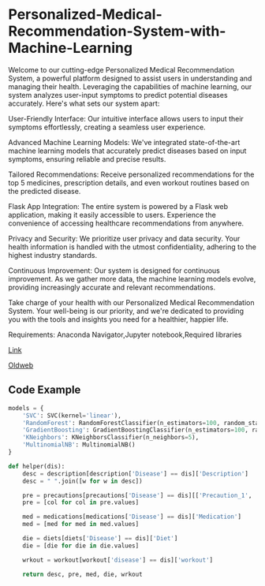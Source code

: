 # Personalized-Medical-Recommendation-System-with-Machine-Learning
Welcome to our cutting-edge Personalized Medical Recommendation System, a powerful platform designed to assist users in understanding and managing their health. Leveraging the capabilities of machine learning, our system analyzes user-input symptoms to predict potential diseases accurately. Here's what sets our system apart:

User-Friendly Interface: Our intuitive interface allows users to input their symptoms effortlessly, creating a seamless user experience.

Advanced Machine Learning Models: We've integrated state-of-the-art machine learning models that accurately predict diseases based on input symptoms, ensuring reliable and precise results.

Tailored Recommendations: Receive personalized recommendations for the top 5 medicines, prescription details, and even workout routines based on the predicted disease.

Flask App Integration: The entire system is powered by a Flask web application, making it easily accessible to users. Experience the convenience of accessing healthcare recommendations from anywhere.

Privacy and Security: We prioritize user privacy and data security. Your health information is handled with the utmost confidentiality, adhering to the highest industry standards.

Continuous Improvement: Our system is designed for continuous improvement. As we gather more data, the machine learning models evolve, providing increasingly accurate and relevant recommendations.

Take charge of your health with our Personalized Medical Recommendation System. Your well-being is our priority, and we're dedicated to providing you with the tools and insights you need for a healthier, happier life.

Requirements: Anaconda Navigator,Jupyter notebook,Required libraries

[Link](https://www.kaggle.com/code/yashbandal25/medicine-recommendation-system/edit)

[Oldweb](https://yash-bandal.github.io/Medicine-Recommendation-System/ML-Medicine%20Recommendation%20System/templates/index2.html)
## Code Example

```python
models = {
    'SVC': SVC(kernel='linear'),
    'RandomForest': RandomForestClassifier(n_estimators=100, random_state=42),
    'GradientBoosting': GradientBoostingClassifier(n_estimators=100, random_state=42),
    'KNeighbors': KNeighborsClassifier(n_neighbors=5),
    'MultinomialNB': MultinomialNB()
}

def helper(dis):
    desc = description[description['Disease'] == dis]['Description']
    desc = " ".join([w for w in desc])

    pre = precautions[precautions['Disease'] == dis][['Precaution_1', 'Precaution_2', 'Precaution_3', 'Precaution_4']]
    pre = [col for col in pre.values]

    med = medications[medications['Disease'] == dis]['Medication']
    med = [med for med in med.values]

    die = diets[diets['Disease'] == dis]['Diet']
    die = [die for die in die.values]

    wrkout = workout[workout['disease'] == dis]['workout']

    return desc, pre, med, die, wrkout
```
